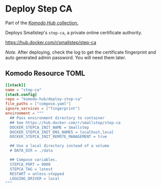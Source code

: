 # Deploy Step CA

Part of the [_Komodo Hub_ collection.](https://github.com/komodo-hub/komodo-hub)

Deploys Smallstep's `step-ca`, a private online certificate authority.

https://hub.docker.com/r/smallstep/step-ca

*Note.* After deploying, check the log to get the certificate fingerprint and auto generated admin password.
You will need them later.

## Komodo Resource TOML

```toml
[[stack]]
name = "step-ca"
[stack.config]
repo = "komodo-hub/deploy-step-ca"
file_paths = ["compose.yaml"]
ignore_services = ["fingerprint"]
environment = """
  ## Pass environment directory to container
  ## See https://hub.docker.com/r/smallstep/step-ca
  DOCKER_STEPCA_INIT_NAME = Smallstep
  DOCKER_STEPCA_INIT_DNS_NAMES = localhost,local
  DOCKER_STEPCA_INIT_REMOTE_MANAGEMENT = true

  ## Use a local directory instead of a volume
  # DATA_DIR = ./data

  ## Compose variables.
  STEPCA_PORT = 9000
  STEPCA_TAG = latest
  RESTART = unless-stopped
  LOGGING_DRIVER = local
"""
```
